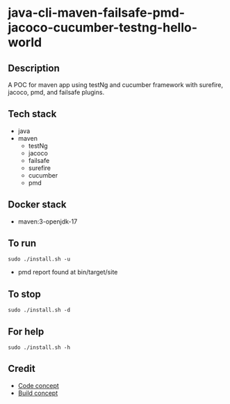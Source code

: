 # java-cli-maven-failsafe-pmd-jacoco-cucumber-testng-hello-world

## Description
A POC for maven app using testNg
and cucumber framework with surefire,
jacoco, pmd, and failsafe plugins.

## Tech stack
- java
- maven
  - testNg
  - jacoco
  - failsafe
  - surefire
  - cucumber
  - pmd

## Docker stack
- maven:3-openjdk-17

## To run
`sudo ./install.sh -u`
- pmd report found at bin/target/site

## To stop
`sudo ./install.sh -d`

## For help
`sudo ./install.sh -h`

## Credit
- [Code concept](https://stackoverflow.com/questions/67847818/maven-junit-5-cucumber-not-running-tests)
- [Build concept](https://github.com/citrusframework/citrus-samples/blob/main/samples-junit/sample-junit5/pom.xml)
